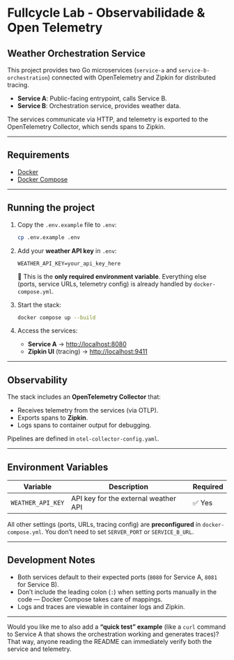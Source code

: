 # Fullcycle Lab - Observabilidade & Open Telemetry

## Weather Orchestration Service

This project provides two Go microservices (`service-a` and `service-b-orchestration`) connected with OpenTelemetry and Zipkin for distributed tracing.

* **Service A**: Public-facing entrypoint, calls Service B.
* **Service B**: Orchestration service, provides weather data.

The services communicate via HTTP, and telemetry is exported to the OpenTelemetry Collector, which sends spans to Zipkin.

---

## Requirements

* [Docker](https://docs.docker.com/get-docker/)
* [Docker Compose](https://docs.docker.com/compose/)

---

## Running the project

1. Copy the `.env.example` file to `.env`:

   ```bash
   cp .env.example .env
   ```

2. Add your **weather API key** in `.env`:

   ```
   WEATHER_API_KEY=your_api_key_here
   ```

   🔑 This is the **only required environment variable**.
   Everything else (ports, service URLs, telemetry config) is already handled by `docker-compose.yml`.

3. Start the stack:

   ```bash
   docker compose up --build
   ```

4. Access the services:

   * **Service A** → [http://localhost:8080](http://localhost:8080)
   * **Zipkin UI** (tracing) → [http://localhost:9411](http://localhost:9411)

---

## Observability

The stack includes an **OpenTelemetry Collector** that:

* Receives telemetry from the services (via OTLP).
* Exports spans to **Zipkin**.
* Logs spans to container output for debugging.

Pipelines are defined in `otel-collector-config.yaml`.

---

## Environment Variables

| Variable          | Description                          | Required |
| ----------------- | ------------------------------------ | -------- |
| `WEATHER_API_KEY` | API key for the external weather API | ✅ Yes    |

All other settings (ports, URLs, tracing config) are **preconfigured** in `docker-compose.yml`.
You don’t need to set `SERVER_PORT` or `SERVICE_B_URL`.

---

## Development Notes

* Both services default to their expected ports (`8080` for Service A, `8081` for Service B).
* Don’t include the leading colon (`:`) when setting ports manually in the code — Docker Compose takes care of mappings.
* Logs and traces are viewable in container logs and Zipkin.

---

Would you like me to also add a **“quick test” example** (like a `curl` command to Service A that shows the orchestration working and generates traces)? That way, anyone reading the README can immediately verify both the service and telemetry.

